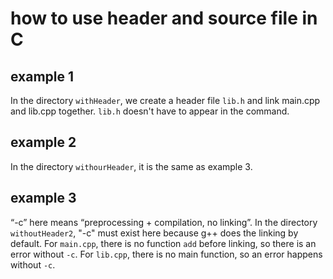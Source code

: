 # how to use header and source file in C

## example 1
In the directory `withHeader`, we create a header file `lib.h` and 
link main.cpp and lib.cpp together. `lib.h` doesn't have to 
appear in the command.

## example 2
In the directory `withourHeader`, it is the same as example 3.

## example 3
“-c” here means “preprocessing + compilation, no linking”. In the directory `withoutHeader2`, "-c" must exist here
because g++ does the linking by default. For `main.cpp`, there is no function `add` before linking, so there is an error
without `-c`. For `lib.cpp`, there is no main function, so an error happens without `-c`.